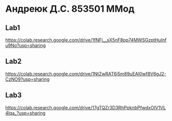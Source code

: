 # Андреюк Д.С. 853501 ММод
## Lab1
https://colab.research.google.com/drive/1fNFj__sX5nF8pp74MWSGzptHuInfu9No?usp=sharing
## Lab2
https://colab.research.google.com/drive/1NtZwRAT6i5m89uEAI0wf8V6gJ2-CzNO9?usp=sharing
## Lab3
https://colab.research.google.com/drive/17gTQZr3D3RhPpknbPfwdxOIV1VL4lqa_?usp=sharing
